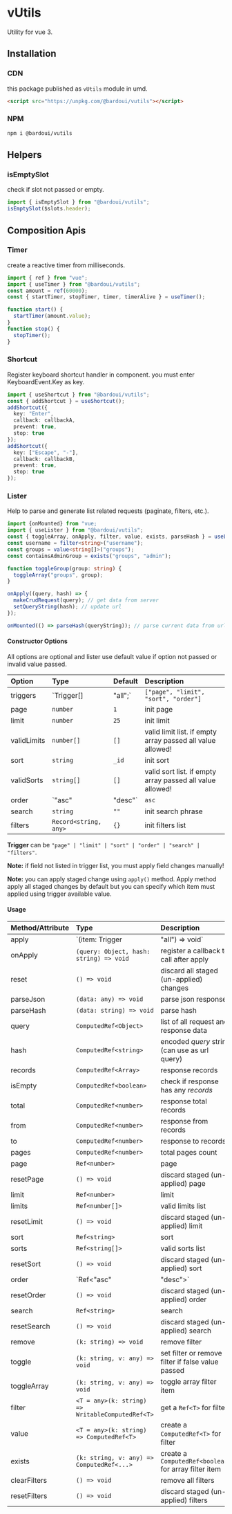 # vUtils

Utility for vue 3.

## Installation

### CDN

this package published as `vUtils` module in umd.

```html
<script src="https://unpkg.com/@bardoui/vutils"></script>
```

### NPM

```bash
npm i @bardoui/vutils
```

## Helpers

### isEmptySlot

check if slot not passed or empty.

```ts
import { isEmptySlot } from "@bardoui/vutils";
isEmptySlot($slots.header);
```

## Composition Apis

### Timer

create a reactive timer from milliseconds.

```ts
import { ref } from "vue";
import { useTimer } from "@bardoui/vutils";
const amount = ref(60000);
const { startTimer, stopTimer, timer, timerAlive } = useTimer();

function start() {
  startTimer(amount.value);
}
function stop() {
  stopTimer();
}
```

### Shortcut

Register keyboard shortcut handler in component. you must enter KeyboardEvent.Key as key.

```ts
import { useShortcut } from "@bardoui/vutils";
const { addShortcut } = useShortcut();
addShortcut({
  key: "Enter",
  callback: callbackA,
  prevent: true,
  stop: true
});
addShortcut({
  key: ["Escape", "-"],
  callback: callbackB,
  prevent: true,
  stop: true
});
```

### Lister

Help to parse and generate list related requests (paginate, filters, etc.).

```ts
import {onMounted} from "vue;
import { useLister } from "@bardoui/vutils";
const { toggleArray, onApply, filter, value, exists, parseHash } = useLister(options);
const username = filter<string>("username");
const groups = value<string[]>("groups");
const containsAdminGroup = exists("groups", "admin");

function toggleGroup(group: string) {
  toggleArray("groups", group);
}

onApply((query, hash) => {
  makeCrudRequest(query); // get data from server
  setQueryString(hash); // update url
});

onMounted(() => parseHash(queryString)); // parse current data from url
```

#### Constructor Options

All options are optional and lister use default value if option not passed or invalid value passed.

| Option      | Type                  | Default                              | Description                                                |
| :---------- | :-------------------- | :----------------------------------- | :--------------------------------------------------------- |
| triggers    | `Trigger[] | "all";`  | `["page", "limit", "sort", "order"]` | trigger auto apply on field change                         |
| page        | `number`              | `1`                                  | init page                                                  |
| limit       | `number`              | `25`                                 | init limit                                                 |
| validLimits | `number[]`            | `[]`                                 | valid limit list. if empty array passed all value allowed! |
| sort        | `string`              | `_id`                                | init sort                                                  |
| validSorts  | `string[]`            | `[]`                                 | valid sort list. if empty array passed all value allowed!  |
| order       | `"asc" | "desc"`      | `asc`                                | init order                                                 |
| search      | `string`              | `""`                                 | init search phrase                                         |
| filters     | `Record<string, any>` | `{}`                                 | init filters list                                          |

**Trigger** can be `"page" | "limit" | "sort" | "order" | "search" | "filters"`.

**Note:** if field not listed in trigger list, you must apply field changes manually!

**Note:** you can apply staged change using `apply()` method. Apply method apply all staged changes by default but you can specify which item must applied using trigger available value.

#### Usage

| Method/Attribute | Type                                             | Description                                           |
| :--------------- | :----------------------------------------------- | :---------------------------------------------------- |
| apply            | `(item: Trigger | "all") => void`                | apply staged changes                                  |
| onApply          | `(query: Object, hash: string) => void`          | register a callback to call after apply               |
| reset            | `() => void`                                     | discard all staged (un-applied) changes               |
| parseJson        | `(data: any) => void`                            | parse json response                                   |
| parseHash        | `(data: string) => void`                         | parse hash                                            |
| query            | `ComputedRef<Object>`                            | list of all request and response data                 |
| hash             | `ComputedRef<string>`                            | encoded _query_ string (can use as url query)         |
| records          | `ComputedRef<Array>`                             | response records                                      |
| isEmpty          | `ComputedRef<boolean>`                           | check if response has any _records_                   |
| total            | `ComputedRef<number>`                            | response total records                                |
| from             | `ComputedRef<number>`                            | response from records                                 |
| to               | `ComputedRef<number>`                            | response to records                                   |
| pages            | `ComputedRef<number>`                            | total pages count                                     |
| page             | `Ref<number>`                                    | page                                                  |
| resetPage        | `() => void`                                     | discard staged (un-applied) page                      |
| limit            | `Ref<number>`                                    | limit                                                 |
| limits           | `Ref<number[]>`                                  | valid limits list                                     |
| resetLimit       | `() => void`                                     | discard staged (un-applied) limit                     |
| sort             | `Ref<string>`                                    | sort                                                  |
| sorts            | `Ref<string[]>`                                  | valid sorts list                                      |
| resetSort        | `() => void`                                     | discard staged (un-applied) sort                      |
| order            | `Ref<"asc"|"desc">`                              | order                                                 |
| resetOrder       | `() => void`                                     | discard staged (un-applied) order                     |
| search           | `Ref<string>`                                    | search                                                |
| resetSearch      | `() => void`                                     | discard staged (un-applied) search                    |
| remove           | `(k: string) => void`                            | remove filter                                         |
| toggle           | `(k: string, v: any) => void`                    | set filter or remove filter if false value passed     |
| toggleArray      | `(k: string, v: any) => void`                    | toggle array filter item                              |
| filter           | `<T = any>(k: string) => WritableComputedRef<T>` | get a `Ref<T>` for filter                             |
| value            | `<T = any>(k: string) => ComputedRef<T>`         | create a `ComputedRef<T>` for filter                  |
| exists           | `(k: string, v: any) => ComputedRef<...>`        | create a `ComputedRef<boolean>` for array filter item |
| clearFilters     | `() => void`                                     | remove all filters                                    |
| resetFilters     | `() => void`                                     | discard staged (un-applied) filters                   |
